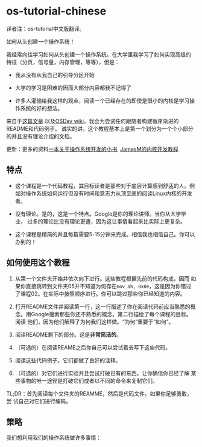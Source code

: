 # os-tutorial-chinese

译者注：os-tutorial中文版翻译。

如何从头创建一个操作系统！

我经常向往学习如何从头创建一个操作系统。在大学里我学习了如何实现高级的
特征（分页，信号量，内存管理，等等），但是：

- 我从没有从我自己的引导分区开始

- 大学的学习是困难的因而大部分内容都我不记得了

- 许多人灌输给我这样的观点，阅读一个已经存在的即使是很小的内核是学习操
  作系统的好的想法。

来自于[这篇文章](http://www.cs.bham.ac.uk/~exr/lectures/opsys/10_11/lectures/os-dev.pdf)
以及[OSDev wiki](http://wiki.osdev.org/)，我会为尝试任何跟随者构建循序渐进的README和代码例子。
诚实的讲，这个教程基本上是第一个划分为一个个小部分的并且没有理论介绍的文档。

更新：更多的资料[一本关于操作系统开发的小书](https://littleosbook.github.io),
[JamesM的内核开发教程](https://web.archive.org/web/20160412174753/http://www.jamesmolloy.co.uk/tutorial_html/index.html)

特点
----

- 这个课程是一个代码教程，其目标读者是那些对于底层计算感到舒适的人。例
  如对操作系统如何运行但没有时间和意志力从顶至底的阅读Linux内核的开发者。

- 没有理论。是的，这是一个特点。Google是你的理论讲师。当你从大学毕业，
  过多的理论比没有理论更遭，因为这让事情看起来比实际上更复杂。

- 这个课程是精简的并且每篇需要5-15分钟来完成。相信我也相信自己。你可以
  办到的！

如何使用这个教程
---------------

1. 从第一个文件夹开始并依次向下进行。这些教程根据先前的代码构成，因而
如果你直接跳转到文件夹05并不知道为何存在`mov ah, 0x0e`，这是因为你错过
了课程02。在实际中按照顺序进行。你可以跳过那些你已经知道的内容。

2. 打开README文件并阅读第一行，这一行描述了你在阅读代码前应当熟悉的概
念。用Google搜索那些你还不熟悉的概念。第二行描绘了每个课程的目标。阅读
他们，因为他们解释了为何我们这样做。“为何”重要于“如何”。

3. 阅读README剩下的部分。这是**非常简洁的**。

4. （可选的）在阅读REAME之后你自己可以尝试着去写下这些代码。

5. 阅读这些代码例子。它们都做了良好的注释。

6. （可选的）对它们进行实验并且尝试打破已有的东西。让你确信你已经了解
某些事物的唯一途径是打破它们或者以不同的命令来复制它们。

TL;DR：首先阅读每个文件夹的REAMME，然后是代码文件。如果你足够勇敢，尝
试自己对它们进行编码。

策略
----

我们想利用我们的操作系统做许多事情：

